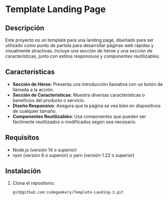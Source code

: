 # Template Landing Page

## Descripción

Este proyecto es un template para una landing page, diseñado para ser utilizado como punto de partida para desarrollar páginas web rápidas y visualmente atractivas. Incluye una sección de héroe y una sección de características, junto con estilos responsivos y componentes reutilizables.

## Características

- **Sección de Héroe**: Presenta una introducción llamativa con un botón de llamada a la acción.
- **Sección de Características**: Muestra diversas características o beneficios del producto o servicio.
- **Diseño Responsivo**: Asegura que la página se vea bien en dispositivos de cualquier tamaño.
- **Componentes Reutilizables**: Usa componentes que pueden ser fácilmente reutilizados o modificados según sea necesario.

## Requisitos

- Node.js (versión 14 o superior)
- npm (versión 6 o superior) o yarn (versión 1.22 o superior)

## Instalación

1. Clona el repositorio:

   ```sh
   git@github.com:codegeekery/Template-Landing-3.git
